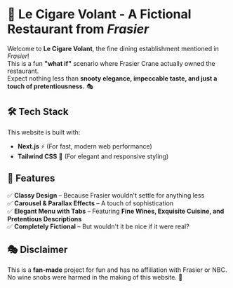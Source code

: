 # 🍷 Le Cigare Volant - A Fictional Restaurant from *Frasier*  

Welcome to **Le Cigare Volant**, the fine dining establishment mentioned in *Frasier*!  
This is a fun **"what if"** scenario where Frasier Crane actually owned the restaurant.  
Expect nothing less than **snooty elegance, impeccable taste, and just a touch of pretentiousness.** 🎭  

## 🛠️ Tech Stack  
This website is built with:  
- **Next.js** ⚡ (For fast, modern web performance)  
- **Tailwind CSS** 🎨 (For elegant and responsive styling)  

## 📸 Features  
✅ **Classy Design** – Because Frasier wouldn't settle for anything less  
✅ **Carousel & Parallax Effects** – A touch of sophistication  
✅ **Elegant Menu with Tabs** – Featuring **Fine Wines, Exquisite Cuisine, and Pretentious Descriptions**  
✅ **Completely Fictional** – But wouldn't it be nice if it were real?  

## 🎭 Disclaimer
This is a **fan-made** project for fun and has no affiliation with Frasier or NBC.
No wine snobs were harmed in the making of this website. 🍷
